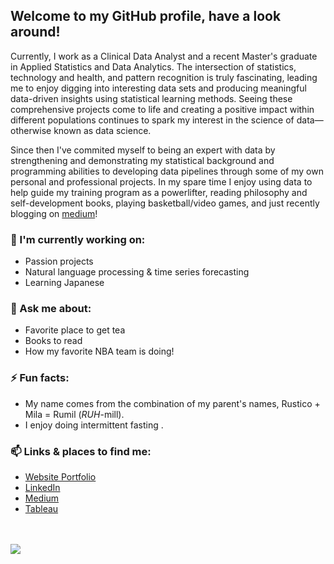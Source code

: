 ## Welcome to my GitHub profile, have a look around!

Currently, I work as a Clinical Data Analyst and a recent Master's graduate in Applied Statistics and Data Analytics. The intersection of statistics, technology and health, and pattern recognition is truly fascinating, leading me to enjoy digging into interesting data sets and producing meaningful data-driven insights using statistical learning methods. Seeing these comprehensive projects come to life and creating a positive impact within different populations continues to spark my interest in the science of data— otherwise known as data science.

Since then I've commited myself to being an expert with data by strengthening and demonstrating my statistical background and programming abilities to developing data pipelines through some of my own personal and professional projects. 
In my spare time I enjoy using data to help guide my training program as a powerlifter, reading philosophy and self-development books, playing basketball/video games, and just recently blogging on [medium](https://rumil.medium.com/)!

### 🌱 I'm currently working on:
- Passion projects
- Natural language processing & time series forecasting
- Learning Japanese


### 💬 Ask me about:
 - Favorite place to get tea
 - Books to read 
 - How my favorite NBA team is doing!

### ⚡ Fun facts: 
- My name comes from the combination of my parent's names, Rustico + Mila = Rumil (*RUH*-mill). 
- I enjoy doing intermittent fasting .

### 📫 Links & places to find me: 
-  [Website Portfolio](https://rumillegaspi.org/) 
-  [LinkedIn](https://www.linkedin.com/in/rumil96/) 
-  [Medium](https://rumil.medium.com/)
-  [Tableau](https://public.tableau.com/profile/rumil5127#!/)


<br />
<br />
<img src="https://github-readme-stats.vercel.app/api?username=rlegaspi562&&show_icons=true&title_color=ffffff&icon_color=bb2acf&text_color=daf7dc&bg_color=151515">

